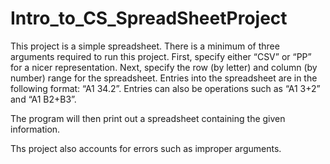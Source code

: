 # Intro_to_CS_SpreadSheetProject

This project is a simple spreadsheet. There is a minimum of three arguments required to run this project. First, specify either “CSV” or “PP” for a nicer representation. Next, specify the row (by letter)  and column (by number) range for the spreadsheet. Entries into the spreadsheet are in the following format: “A1 34.2”. Entries can also be operations such as “A1 3+2” and “A1 B2+B3”.

The program will then print out a spreadsheet containing the given information.

Ths project also accounts for errors such as improper arguments.

